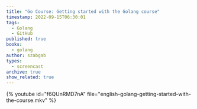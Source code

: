 ```yaml
---
title: "Go Course: Getting started with the Golang course"
timestamp: 2022-09-15T06:30:01
tags:
  - Golang
  - GitHub
published: true
books:
  - golang
author: szabgab
types:
  - screencast
archive: true
show_related: true
---
```



{% youtube id="f6QUnRMD7nA" file="english-golang-getting-started-with-the-course.mkv" %}
